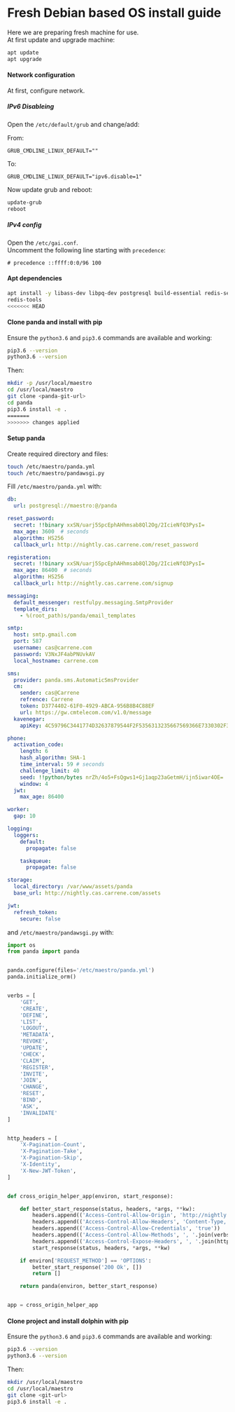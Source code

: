 # Fresh Debian based OS install guide

Here we are preparing fresh machine for use.  
At first update and upgrade machine:

``` bash
apt update 
apt upgrade
```

#### Network configuration

At first, configure network.

##### IPv6 Disableing
Open the `/etc/default/grub` and change/add:

From:
```
GRUB_CMDLINE_LINUX_DEFAULT=""
```

To:
```
GRUB_CMDLINE_LINUX_DEFAULT="ipv6.disable=1"
```

Now update grub and reboot:

``` bash
update-grub
reboot
```

##### IPv4 config
Open the `/etc/gai.conf`.  
Uncomment the following line starting with `precedence`:

```
# precedence ::ffff:0:0/96 100 
```

#### Apt dependencies

``` bash
apt install -y libass-dev libpq-dev postgresql build-essential redis-server \
redis-tools
<<<<<<< HEAD
```

#### Clone panda and install with pip

Ensure the `python3.6` and `pip3.6` commands are available and working:

```bash
pip3.6 --version
python3.6 --version
```

Then:

``` bash
mkdir -p /usr/local/maestro 
cd /usr/local/maestro
git clone <panda-git-url>
cd panda
pip3.6 install -e .
=======
>>>>>>> changes applied
```

#### Setup panda

Create required directory and files:

``` bash
touch /etc/maestro/panda.yml
touch /etc/maestro/pandawsgi.py
```

Fill `/etc/maestro/panda.yml` with:

``` yaml
db:
  url: postgresql://maestro:@/panda

reset_password:
  secret: !!binary xxSN/uarj5SpcEphAHhmsab8Ql2Og/2IcieNfQ3PysI=
  max_age: 3600  # seconds
  algorithm: HS256
  callback_url: http://nightly.cas.carrene.com/reset_password

registeration:
  secret: !!binary xxSN/uarj5SpcEphAHhmsab8Ql2Og/2IcieNfQ3PysI=
  max_age: 86400  # seconds
  algorithm: HS256
  callback_url: http://nightly.cas.carrene.com/signup

messaging:
  default_messenger: restfulpy.messaging.SmtpProvider
  template_dirs:
    - %(root_path)s/panda/email_templates

smtp:
  host: smtp.gmail.com
  port: 587
  username: cas@carrene.com
  password: V3NxJF4abPNUvkAV
  local_hostname: carrene.com

sms:
  provider: panda.sms.AutomaticSmsProvider
  cm:
    sender: cas@Carrene
    refrence: Carrene
    token: D3774402-61F0-4929-ABCA-956B8B4C88EF
    url: https://gw.cmtelecom.com/v1.0/message
  kavenegar:
    apiKey: 4C59796C3441774D32637879544F2F5356313235667569366E7330302F32374E

phone:
  activation_code:
    length: 6
    hash_algorithm: SHA-1
    time_interval: 59 # seconds
    challenge_limit: 40
    seed: !!python/bytes nrZh/4o5+FsQgws1+Gj1aqp23aGetmH/ijn5iwar4OE=
    window: 4
  jwt:
    max_age: 86400

worker:
  gap: 10

logging:
  loggers:
    default:
      propagate: false

    taskqueue:
      propagate: false

storage:
  local_directory: /var/www/assets/panda
  base_url: http://nightly.cas.carrene.com/assets

jwt:
  refresh_token:
    secure: false
```

and `/etc/maestro/pandawsgi.py` with:

``` python
import os
from panda import panda


panda.configure(files='/etc/maestro/panda.yml')
panda.initialize_orm()


verbs = [
    'GET',
    'CREATE',
    'DEFINE',
    'LIST',
    'LOGOUT',
    'METADATA',
    'REVOKE',
    'UPDATE',
    'CHECK',
    'CLAIM',
    'REGISTER',
    'INVITE',
    'JOIN',
    'CHANGE',
    'RESET',
    'BIND',
    'ASK',
    'INVALIDATE'
]


http_headers = [
    'X-Pagination-Count',
    'X-Pagination-Take',
    'X-Pagination-Skip',
    'X-Identity',
    'X-New-JWT-Token',
]


def cross_origin_helper_app(environ, start_response):

    def better_start_response(status, headers, *args, **kw):
        headers.append(('Access-Control-Allow-Origin', 'http://nightly.maestro.carrene.com'))
        headers.append(('Access-Control-Allow-Headers', 'Content-Type, Authorization'))
        headers.append(('Access-Control-Allow-Credentials', 'true'))
        headers.append(('Access-Control-Allow-Methods', ', '.join(verbs)))
        headers.append(('Access-Control-Expose-Headers', ', '.join(http_headers)))
        start_response(status, headers, *args, **kw)

    if environ['REQUEST_METHOD'] == 'OPTIONS':
        better_start_response('200 Ok', [])
        return []

    return panda(environ, better_start_response)


app = cross_origin_helper_app
```
#### Clone project and install dolphin with pip

Ensure the `python3.6` and `pip3.6` commands are available and working:

```bash
pip3.6 --version
python3.6 --version
```

Then:

``` bash
mkdir /usr/local/maestro 
cd /usr/local/maestro
git clone <git-url>
pip3.6 install -e .
```
